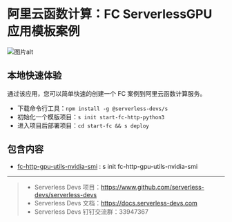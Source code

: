 # 阿里云函数计算：FC ServerlessGPU 应用模板案例

![图片alt](https://github.com/devsapp/start-fc-gpu/blob/main/materials/logo.png?raw=true)

## 本地快速体验

通过该应用，您可以简单快速的创建一个 FC 案例到阿里云函数计算服务。

- 下载命令行工具：`npm install -g @serverless-devs/s`
- 初始化一个模版项目：`s init start-fc-http-python3`
- 进入项目后部署项目：`cd start-fc && s deploy`

## 包含内容

- [fc-http-gpu-utils-nvidia-smi](fc-http-gpu-utils-nvidia-smi/src) : s init fc-http-gpu-utils-nvidia-smi 

---

> - Serverless Devs 项目：https://www.github.com/serverless-devs/serverless-devs
> - Serverless Devs 文档：https://docs.serverless-devs.com
> - Serverless Devs 钉钉交流群：33947367
